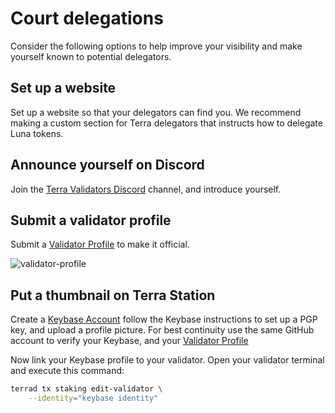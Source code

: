 # Court delegations

Consider the following options to help improve your visibility and make yourself known to potential delegators.

## Set up a website

Set up a website so that your delegators can find you. We recommend making a custom section for Terra delegators that instructs how to delegate Luna tokens.

## Announce yourself on Discord

Join the [Terra Validators Discord](https://discord.gg/ZHBuKda) channel, and introduce yourself.

## Submit a validator profile

Submit a [Validator Profile](https://github.com/terra-money/validator-profiles) to make it official.

![validator-profile](/img/screens/validator-check.png)


## Put a thumbnail on Terra Station

Create a [Keybase Account](https://keybase.io/) follow the Keybase instructions to set up a PGP key, and upload a profile picture. 
For best continuity use the same GitHub account to verify your Keybase, and your [Validator Profile](https://github.com/terra-money/validator-profiles)

Now link your Keybase profile to your validator. Open your validator terminal and execute this command:

```bash
terrad tx staking edit-validator \
    --identity="keybase identity" 
```
